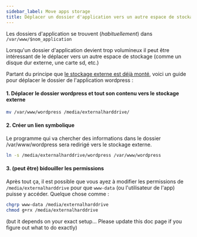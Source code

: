 ```yaml
---
sidebar_label: Move apps storage
title: Déplacer un dossier d'application vers un autre espace de stockage
---
```


Les dossiers d'application se trouvent (*habituellement*) dans `/var/www/$nom_application`

Lorsqu'un dossier d'application devient trop volumineux il peut être intéressant de le déplacer vers un autre espace de stockage (comme un disque dur externe, une carte sd, etc.)

Partant du principe que [le stockage externe est déjà monté](/administer/tutorials/external_storage), voici un guide pour déplacer le dossier de l'application wordpress :

#### 1. Déplacer le dossier wordpress et tout son contenu vers le stockage externe

```bash
mv /var/www/wordpress /media/externalharddrive/
```

#### 2. Créer un lien symbolique

Le programme qui va chercher des informations dans le dossier /var/www/wordpress sera redirigé vers le stockage externe.

```bash
ln -s /media/externalharddrive/wordpress /var/www/wordpress
```

#### 3. (peut être) bidouiller les permissions

Après tout ça, il est possible que vous ayez à modifier les permissions de `/media/externalharddrive` pour que `www-data` (ou l'utilisateur de l'app) puisse y accéder. Quelque chose comme :

```bash
chgrp www-data /media/externalharddrive
chmod g+rx /media/externalharddrive
```

(but it depends on your exact setup... Please update this doc page if you figure
out what to do exactly)
